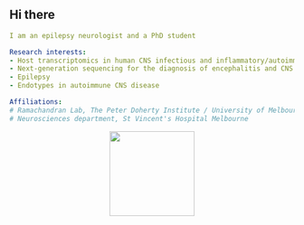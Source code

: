 ## Hi there

<!--
**AndrewJDuncan/AndrewJDuncan** is a ✨ _special_ ✨ repository because its `README.md` (this file) appears on your GitHub profile.

Here are some ideas to get you started:

- 🔭 I’m currently working on ...
- 🌱 I’m currently learning ...
- 👯 I’m looking to collaborate on ...
- 🤔 I’m looking for help with ...
- 💬 Ask me about ...
- 📫 How to reach me: ...
- 😄 Pronouns: ...
- ⚡ Fun fact: ...
-->

```yaml
I am an epilepsy neurologist and a PhD student

Research interests: 
- Host transcriptomics in human CNS infectious and inflammatory/autoimmune disorders
- Next-generation sequencing for the diagnosis of encephalitis and CNS infections
- Epilepsy
- Endotypes in autoimmune CNS disease

Affiliations:
# Ramachandran Lab, The Peter Doherty Institute / University of Melbourne. 
# Neurosciences department, St Vincent's Hospital Melbourne

```

<p align="center"><a href="https://media.tenor.com/onQqPINLpucAAAAM/brain-dance.gif">
  <img height="150" src="https://media.tenor.com/onQqPINLpucAAAAM/brain-dance.gif"/>
</a>
</p>
